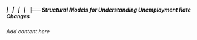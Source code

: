 ##### |   |   |   |   ├── Structural Models for Understanding Unemployment Rate Changes

*Add content here*